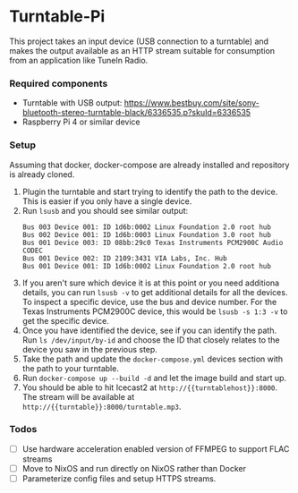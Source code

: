# Turntable-Pi
This project takes an input device (USB connection to a turntable) and makes the output available as an HTTP stream suitable for consumption from an application like TuneIn Radio.

### Required components
- Turntable with USB output: https://www.bestbuy.com/site/sony-bluetooth-stereo-turntable-black/6336535.p?skuId=6336535
- Raspberry Pi 4 or similar device

### Setup
Assuming that docker, docker-compose are already installed and repository is already cloned.
1. Plugin the turntable and start trying to identify the path to the device. This is easier if you only have a single device.
2. Run `lsusb` and you should see similar output:
    ```
    Bus 003 Device 001: ID 1d6b:0002 Linux Foundation 2.0 root hub
    Bus 002 Device 001: ID 1d6b:0003 Linux Foundation 3.0 root hub
    Bus 001 Device 003: ID 08bb:29c0 Texas Instruments PCM2900C Audio CODEC
    Bus 001 Device 002: ID 2109:3431 VIA Labs, Inc. Hub
    Bus 001 Device 001: ID 1d6b:0002 Linux Foundation 2.0 root hub
    ```
3. If you aren't sure which device it is at this point or you need additiona details, you can run `lsusb -v` to get additional details for all the devices. To inspect a specific device, use the bus and device number. For the Texas Instruments PCM2900C device, this would be `lsusb -s 1:3 -v` to get the specific device.
4. Once you have identified the device, see if you can identify the path. Run `ls /dev/input/by-id` and choose the ID that closely relates to the device you saw in the previous step.
5. Take the path and update the `docker-compose.yml` devices section with the path to your turntable.
6. Run `docker-compose up --build -d` and let the image build and start up.
7. You should be able to hit Icecast2 at `http://{{turntablehost}}:8000`. The stream will be available at `http://{{turntable}}:8000/turntable.mp3`.

### Todos
- [ ] Use hardware acceleration enabled version of FFMPEG to support FLAC streams
- [ ] Move to NixOS and run directly on NixOS rather than Docker
- [ ] Parameterize config files and setup HTTPS streams.
